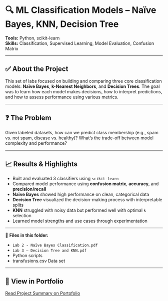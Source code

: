 # 🔍 ML Classification Models – Naïve Bayes, KNN, Decision Tree

**Tools:** Python, scikit-learn  
**Skills:** Classification, Supervised Learning, Model Evaluation, Confusion Matrix

---

## ✅ About the Project  
This set of labs focused on building and comparing three core classification models: **Naïve Bayes**, **k-Nearest Neighbors**, and **Decision Trees**. The goal was to learn how each model makes decisions, how to interpret predictions, and how to assess performance using various metrics.

---

## ❓ The Problem  
Given labeled datasets, how can we predict class membership (e.g., spam vs. not spam, disease vs. healthy)? What’s the trade-off between model complexity and performance?

---

## 📈 Results & Highlights  
- Built and evaluated 3 classifiers using `scikit-learn`  
- Compared model performance using **confusion matrix**, **accuracy**, and **precision/recall**  
- **Naïve Bayes** showed high performance on clean, categorical data  
- **Decision Tree** visualized the decision-making process with interpretable splits  
- **KNN** struggled with noisy data but performed well with optimal `k` selection  
- Learned model strengths and use cases through experimentation

---

📎 **Files in this folder:**  
- `Lab 2 - Naïve Bayes Classification.pdf`  
- `Lab 3 – Decision Tree and KNN.pdf`  
- Python scripts
- transfusions.csv Data set

---

## 🔗 View in Portfolio  
[Read Project Summary on Portofolio](https://transparent-rook-33b.notion.site/Hey-I-m-Shreeya-Sampat-1c1c4f21290c80a7a02ef878ea11233c?p=1c1c4f21290c81d69a00c66c41b044d5&pm=c)
